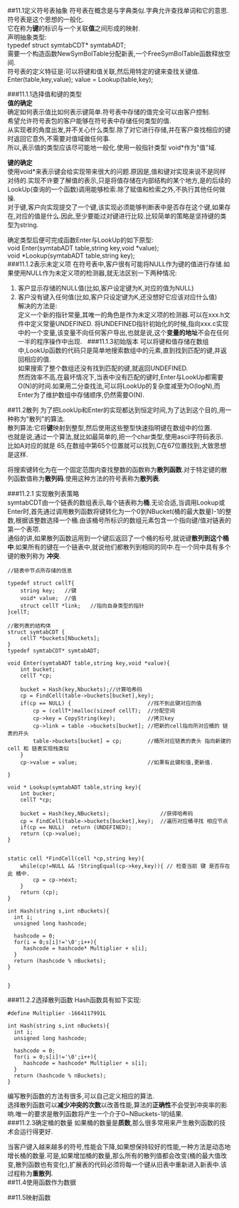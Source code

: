 ##11.1定义符号表抽象
符号表在概念是与字典类似.字典允许查找单词和它的意思.符号表是这个思想的一般化.  
它在称为**键**的标识与一个关联**值**之间形成的映射.  
声明抽象类型:  
typedef struct symtabCDT\* symtabADT;  
需要一个构造函数NewSymBolTable分配新表,一个FreeSymBolTable函数释放空间.  
符号表的定义特征是:可以将键和值关联,然后用特定的键来查找关键值.  
Enter(table,key,value); value = Lookup(table,key);  

###11.1.1选择值和键的类型  
 **值的确定**  
确定如何表示值比如何表示键简单.符号表中存储的值完全可以由客户控制.  
希望允许符号表包的客户能够在符号表中存储任何类型的值.  
从实现者的角度出发,并不关心什么类型.除了对它进行存储,并在客户查找相应的键时返回它意外,不需要对值域做任何事.  
所以,表示值的类型应该尽可能地一般化.使用一般指针类型 void\*作为"值"域.

**键的确定**  
使用void\*来表示键会给实现带来很大的问题.原因是,值和键对实现来说不是同样对待的.实现不许要了解值的表示,只是将值存储在内部结构的某个地方,是的后续的LookUp(查询的一个函数)调用能够检索.除了赋值和检索之外,不执行其他任何做操.  
对于键,客户向实现提交了一个键,该实现必须能够判断表中是否存在这个键,如果存在,对应的值是什么.因此,至少要能过对键进行比较.比较简单的策略是坚持键的类型为string.  

确定类型后便可完成函数Enter与LookUp的如下原型:  
void Enter(symtabADT table,string key,void \*value);  
void \*Lookup(symtabADT table,string key);  
###11.1.2表示未定义项
在符号表中,客户很有可能将NULL作为键的值进行存储.如果使用NULL作为未定义项的检测器,就无法区别一下两种情况:  
1. 客户显示存储的NULL值(比如,客户设定键为K,对应的值为NULL)  
2. 客户没有键入任何值(比如,客户只设定键为K,还没想好它应该对应什么值)  
解决的方法是:  
定义一个新的指针常量,其唯一的角色是作为未定义项的检测器.可以在xxx.h文件中定义常量UNDEFINED. 将UNDEFINED指针初始化的时候,指向xxx.c实现中的一个变量,该变量不向任何客户导出,也就是说,这个**变量的地址**不会在任何一半的程序操作中出现.  
###11.1.3初始版本
可以将键和值存储在数组中,LookUp函数的代码只是简单地搜索数组中的元素,直到找到匹配的键,并返回相应的值.  
如果搜索了整个数组还没有找到匹配的键,就返回UNDEFINED.  
然而效率不高,在最坏情况下,当表中没有匹配的键时,Enter与LookUp都需要O(N)的时间.如果用二分查找法,可以将LookUp的复杂度减至为O(logN),而Enter为了维护数组中存储顺序,仍然需要O(N).  

##11.2散列
为了把LookUp和Enter的实现都达到恒定时间,为了达到这个目的,用一种称为"散列"的算法.  
散列算法:它将**键**映射到整型,然后使用这些整型快速指明键在数组中的位置.  
也就是说,通过一个算法,就比如最简单的,把一个char类型,使用ascii字符码表示.  
比如A对应的就是 65,在数组中第65个位置就可以找到,C在67位置找到,大致思想是这样.  

将搜索键转化为在一个固定范围内查找整数的函数称为**散列函数**.对于特定键的散列函数值称为**散列码**.使用这种方法的符号表称为**散列表**.  

###11.2.1 实现散列表策略  
symtabCDT由一个链表的数组表示,每个链表称为**桶**.无论合适,当调用Lookup或Enter时,首先通过调用散列函数将键转化为一个0到NBucket(桶的最大数量)-1的整数,根据该整数选择一个桶.由该桶号所标识的数组元素包含一个指向键/值对链表的第一个表项.  
通俗的讲,如果散列函数运用到一个键后返回了一个桶的标号,就说键**散列到这个桶中**.如果所有的键在一个链表中,就说他们都散列到相同的同中.在一个同中具有多个键的散列称为 **冲突**.  

```
//链表中节点所存储的信息

typedef struct cellT{
    string key;   //键
    void* value;  //值
    struct cellT *link;   //指向自身类型的指针
}cellT;

//散列表的结构体
struct symtabCDT {
    cellT *buckets[Nbuckets];
}
typedef symtabCDT* symtabADT;

void Enter(symtabADT table,string key,void *value){
    int bucket;
    cellT *cp;
    
    bucket = Hash(key,Nbuckets);//计算哈希码
    cp = FindCell(table->buckets[bucket],key);
    if(cp == NULL) {                        //找不到此键对应的值
        cp = (cellT*)malloc(sizeof cellT);  //分配空间
        cp->key = CopyString(key);          //拷贝key
        cp->link = table ->buckets[bucket]; //把新的cell指向所对应桶的 链表的开头
        table->buckets[bucket] = cp;        //桶所对应链表的表头 指向新建的cell 和 链表实现栈类似
    }
    cp->value = value;                      //如果有此键和值,更新值.
      
}

void * Lookup(symtabADT table,string key){
    int bucker;
    cellT *cp;
    
    bucket = Hash(key,NBuckets);                //获得哈希码
    cp = FindCell(table->buckets[bucket],key);  //遍历对应桶寻找 相应节点
    if(cp == NULL)  return (UNDEFINED);
    return (cp->value);
}


static cell *FindCell(cell *cp,string key){
    while(cp!=NULL && !StringEqual(cp->key,key)){ // 检查当前 键 是否存在 此 桶中.
        cp = cp->next;
    }
    return (cp);
}

int Hash(string s,int nBuckets){
  int i;
  unsigned long hashcode;
  
  hashcode = 0;
  for(i = 0;s[i]!='\0';i++){
     hashcode = hashcode* Multiplier + s[i];
  }
  return (hashcode % nBuckets);
}


}
```
###11.2.2选择散列函数
Hash函数具有如下实现:  
```
#define Multiplier -1664117991L

int Hash(string s,int nBuckets){
  int i;
  unsigned long hashcode;
  
  hashcode = 0;
  for(i = 0;s[i]!='\0';i++){
     hashcode = hashcode* Multiplier + s[i];
  }
  return (hashcode % nBuckets);
}
```
编写散列函数的方法有很多,可以自己定义相应的算法.  
选择散列函数可以**减少冲突的次数**以改善性能,算法的**正确性**不会受到冲突率的影响.唯一的要求是散列函数将产生一个介于0~NBuckets-1的结果.  
###11.2.3确定桶的数量
如果桶的数量是**质数**,那么很多常用来产生散列函数的技术会运行得更好.  

当客户键入越来越多的符号,性能会下降,如果想保持较好的性能,一种方法是动态地增长桶的数量.可是,如果增加桶的数量,那么所有的散列值都会改变(桶的最大值改变,散列函数也有变化),扩展表的代码必须将每一个键从旧表中重新进入新表中.该过程称为**重散列**.  
##11.4使用函数作为数据

##11.5映射函数


